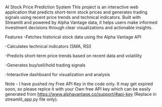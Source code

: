 AI Stock Price Prediction System
This project is an interactive web application that predicts short-term stock prices and generates trading signals using recent price trends and technical indicators. Built with Streamlit and powered by Alpha Vantage data, it helps users make informed investment decisions through clear visualizations and actionable insights.

Features
-Fetches historical stock data using the Alpha Vantage API

-Calculates technical indicators (SMA, RSI)

-Predicts short-term price trends based on recent data and volatility

-Generates buy/sell/hold trading signals

-Interactive dashboard for visualization and analysis

Note - I have pushed my Free API Key in the code only. It may get expired soon, so please replce it with your Own free API key which can be easily generated from https://www.alphavantage.co/support/#api-key (Replace in streamlit_app.py file only).
